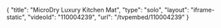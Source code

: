 {
    "title": "MicroDry Luxury Kitchen Mat",
    "type": "solo",
    "layout": "iframe-static",
    "videoId": "110004239",
    "url": "\/tvpembed\/110004239"
}